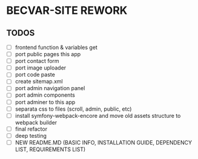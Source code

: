 # BECVAR-SITE REWORK

## TODOS
- [ ] frontend function & variables get
- [ ] port public pages this app
- [ ] port contact form
- [ ] port image uploader
- [ ] port code paste
- [ ] create sitemap.xml
- [ ] port admin navigation panel
- [ ] port admin components
- [ ] port adminer to this app
- [ ] separata css to files (scroll, admin, public, etc)
- [ ] install symfony-webpack-encore and move old assets structure to webpack builder
- [ ] final refactor
- [ ] deep testing
- [ ] NEW README.MD (BASIC INFO, INSTALLATION GUIDE, DEPENDENCY LIST, REQUIREMENTS LIST)

